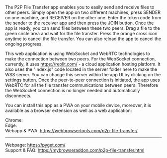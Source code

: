 The P2P File Transfer app enables you to easily send and receive files to other peers. Simply open the app on two different machines, press SENDER on one machine, and RECEIVER on the other one. Enter the token code from the sender to the receiver app and then press the JOIN button. Once the app is ready, you can send files between these two peers. Drag a file to the green circle area and wait for the file transfer. Press the orange cross icon anytime to cancel the file transfer. You can also reload the app to cancel the ongoing progress.

This web application is using WebSocket and WebRTC technologies to make the connection between two peers. For the WebSocket connection, currently, it uses https://replit.com/ - a cloud application hosting platform. It also uses the "index.js" code located in the server folder here to make the WSS server. You can change this server within the app UI by clicking on the settings button. Once the peer-to-peer connection is initiated, the app uses WebRTC for all the file transfer communications between peers. Therefore the WebSocket connection is no longer needed and automatically disconnects.

You can install this app as a PWA on your mobile device, moreover, it is available as a browser extension as well as a web application:

Chrome:   
Edge:   
Webapp & PWA: https://webbrowsertools.com/p2p-file-transfer/  

--------------------------------------------------------------

Webpage: https://pyget.com/  
Support & FAQ: https://mybrowseraddon.com/p2p-file-transfer.html 
